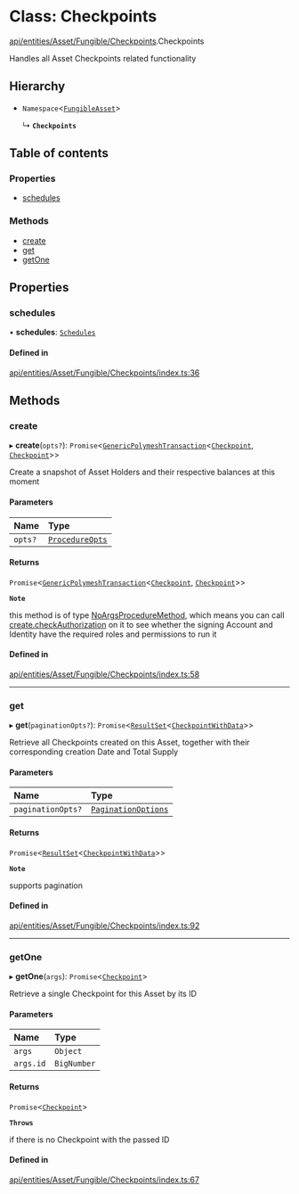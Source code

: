 # Class: Checkpoints

[api/entities/Asset/Fungible/Checkpoints](../wiki/api.entities.Asset.Fungible.Checkpoints).Checkpoints

Handles all Asset Checkpoints related functionality

## Hierarchy

- `Namespace`\<[`FungibleAsset`](../wiki/api.entities.Asset.Fungible.FungibleAsset)\>

  ↳ **`Checkpoints`**

## Table of contents

### Properties

- [schedules](../wiki/api.entities.Asset.Fungible.Checkpoints.Checkpoints#schedules)

### Methods

- [create](../wiki/api.entities.Asset.Fungible.Checkpoints.Checkpoints#create)
- [get](../wiki/api.entities.Asset.Fungible.Checkpoints.Checkpoints#get)
- [getOne](../wiki/api.entities.Asset.Fungible.Checkpoints.Checkpoints#getone)

## Properties

### schedules

• **schedules**: [`Schedules`](../wiki/api.entities.Asset.Fungible.Checkpoints.Schedules.Schedules)

#### Defined in

[api/entities/Asset/Fungible/Checkpoints/index.ts:36](https://github.com/PolymeshAssociation/polymesh-sdk/blob/8a9e72221/src/api/entities/Asset/Fungible/Checkpoints/index.ts#L36)

## Methods

### create

▸ **create**(`opts?`): `Promise`\<[`GenericPolymeshTransaction`](../wiki/api.procedures.types#genericpolymeshtransaction)\<[`Checkpoint`](../wiki/api.entities.Checkpoint.Checkpoint), [`Checkpoint`](../wiki/api.entities.Checkpoint.Checkpoint)\>\>

Create a snapshot of Asset Holders and their respective balances at this moment

#### Parameters

| Name | Type |
| :------ | :------ |
| `opts?` | [`ProcedureOpts`](../wiki/api.procedures.types.ProcedureOpts) |

#### Returns

`Promise`\<[`GenericPolymeshTransaction`](../wiki/api.procedures.types#genericpolymeshtransaction)\<[`Checkpoint`](../wiki/api.entities.Checkpoint.Checkpoint), [`Checkpoint`](../wiki/api.entities.Checkpoint.Checkpoint)\>\>

**`Note`**

this method is of type [NoArgsProcedureMethod](../wiki/api.procedures.types.NoArgsProcedureMethod), which means you can call [create.checkAuthorization](../wiki/api.procedures.types.NoArgsProcedureMethod#checkauthorization)
  on it to see whether the signing Account and Identity have the required roles and permissions to run it

#### Defined in

[api/entities/Asset/Fungible/Checkpoints/index.ts:58](https://github.com/PolymeshAssociation/polymesh-sdk/blob/8a9e72221/src/api/entities/Asset/Fungible/Checkpoints/index.ts#L58)

___

### get

▸ **get**(`paginationOpts?`): `Promise`\<[`ResultSet`](../wiki/api.entities.types.ResultSet)\<[`CheckpointWithData`](../wiki/api.entities.types.CheckpointWithData)\>\>

Retrieve all Checkpoints created on this Asset, together with their corresponding creation Date and Total Supply

#### Parameters

| Name | Type |
| :------ | :------ |
| `paginationOpts?` | [`PaginationOptions`](../wiki/api.entities.types.PaginationOptions) |

#### Returns

`Promise`\<[`ResultSet`](../wiki/api.entities.types.ResultSet)\<[`CheckpointWithData`](../wiki/api.entities.types.CheckpointWithData)\>\>

**`Note`**

supports pagination

#### Defined in

[api/entities/Asset/Fungible/Checkpoints/index.ts:92](https://github.com/PolymeshAssociation/polymesh-sdk/blob/8a9e72221/src/api/entities/Asset/Fungible/Checkpoints/index.ts#L92)

___

### getOne

▸ **getOne**(`args`): `Promise`\<[`Checkpoint`](../wiki/api.entities.Checkpoint.Checkpoint)\>

Retrieve a single Checkpoint for this Asset by its ID

#### Parameters

| Name | Type |
| :------ | :------ |
| `args` | `Object` |
| `args.id` | `BigNumber` |

#### Returns

`Promise`\<[`Checkpoint`](../wiki/api.entities.Checkpoint.Checkpoint)\>

**`Throws`**

if there is no Checkpoint with the passed ID

#### Defined in

[api/entities/Asset/Fungible/Checkpoints/index.ts:67](https://github.com/PolymeshAssociation/polymesh-sdk/blob/8a9e72221/src/api/entities/Asset/Fungible/Checkpoints/index.ts#L67)
